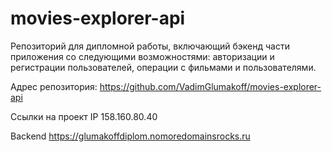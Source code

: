 # movies-explorer-api

Репозиторий для дипломной работы, включающий бэкенд части приложения со следующими возможностями: авторизации и регистрации пользователей, операции с фильмами и пользователями.

Адрес репозитория: https://github.com/VadimGlumakoff/movies-explorer-api

Ссылки на проект
IP 158.160.80.40


Backend https://glumakoffdiplom.nomoredomainsrocks.ru
